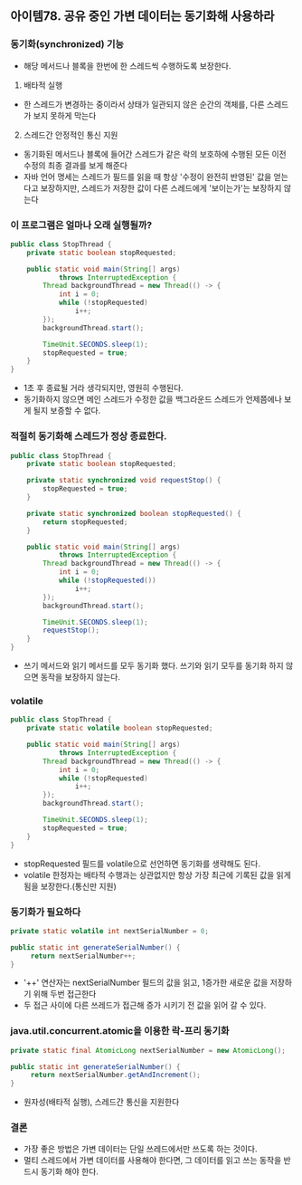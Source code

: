 ## 아이템78. 공유 중인 가변 데이터는 동기화해 사용하라
### 동기화(synchronized) 기능
- 해당 메서드나 블록을 한번에 한 스레드씩 수행하도록 보장한다.
1. 배타적 실행
- 한 스레드가 변경하는 중이라서 상태가 일관되지 않은 순간의 객체를, 다른 스레드가 보지 못하게 막는다
2. 스레드간 안정적인 통신 지원
- 동기화된 메서드나 블록에 들어간 스레드가 같은 락의 보호하에 수행된 모든 이전 수정의 최종 결과를 보게 해준다
- 자바 언어 명세는 스레드가 필드를 읽을 때 항상 '수정이 완전히 반영된' 값을 얻는다고 보장하지만, 스레드가 저장한 값이 다른 스레드에게 '보이는가'는 보장하지 않는다
### 이 프로그램은 얼마나 오래 실행될까?
``` java
public class StopThread {
    private static boolean stopRequested;

    public static void main(String[] args)
            throws InterruptedException {
        Thread backgroundThread = new Thread(() -> {
            int i = 0;
            while (!stopRequested)
                i++;
        });
        backgroundThread.start();

        TimeUnit.SECONDS.sleep(1);
        stopRequested = true;
    }
}
```
- 1초 후 종료될 거라 생각되지만, 영원히 수행된다.
- 동기화하지 않으면 메인 스레드가 수정한 값을 백그라운드 스레드가 언제쯤에나 보게 될지 보증할 수 없다.
### 적절히 동기화해 스레드가 정상 종료한다.
``` java
public class StopThread {
    private static boolean stopRequested;

    private static synchronized void requestStop() {
        stopRequested = true;
    }

    private static synchronized boolean stopRequested() {
        return stopRequested;
    }

    public static void main(String[] args)
            throws InterruptedException {
        Thread backgroundThread = new Thread(() -> {
            int i = 0;
            while (!stopRequested())
                i++;
        });
        backgroundThread.start();

        TimeUnit.SECONDS.sleep(1);
        requestStop();
    }
}
```
- 쓰기 메서드와 읽기 메서드를 모두 동기화 했다. 쓰기와 읽기 모두를 동기화 하지 않으면 동작을 보장하지 않는다.
### volatile
``` java
public class StopThread {
    private static volatile boolean stopRequested;

    public static void main(String[] args)
            throws InterruptedException {
        Thread backgroundThread = new Thread(() -> {
            int i = 0;
            while (!stopRequested)
                i++;
        });
        backgroundThread.start();

        TimeUnit.SECONDS.sleep(1);
        stopRequested = true;
    }
}
```
- stopRequested 필드를 volatile으로 선언하면 동기화를 생략해도 된다.
- volatile 한정자는 배타적 수행과는 상관없지만 항상 가장 최근에 기록된 값을 읽게 됨을 보장한다.(통신만 지원)
### 동기화가 필요하다
``` java
private static volatile int nextSerialNumber = 0;

public static int generateSerialNumber() {
     return nextSerialNumber++;
}
```
- '++' 연산자는 nextSerialNumber 필드의 값을 읽고, 1증가한 새로운 값을 저장하기 위해 두번 접근한다
- 두 접근 사이에 다른 쓰레드가 접근해 증가 시키기 전 값을 읽어 갈 수 있다.
### java.util.concurrent.atomic을 이용한 락-프리 동기화
``` java
private static final AtomicLong nextSerialNumber = new AtomicLong();

public static int generateSerialNumber() {
     return nextSerialNumber.getAndIncrement();
}
```
- 원자성(배타적 실행), 스레드간 통신을 지원한다
### 결론
- 가장 좋은 방법은 가변 데이터는 단일 쓰레드에서만 쓰도록 하는 것이다.
- 멀티 스레드에서 가변 데이터를 사용해야 한다면, 그 데이터를 읽고 쓰는 동작을 반드시 동기화 해야 한다.
